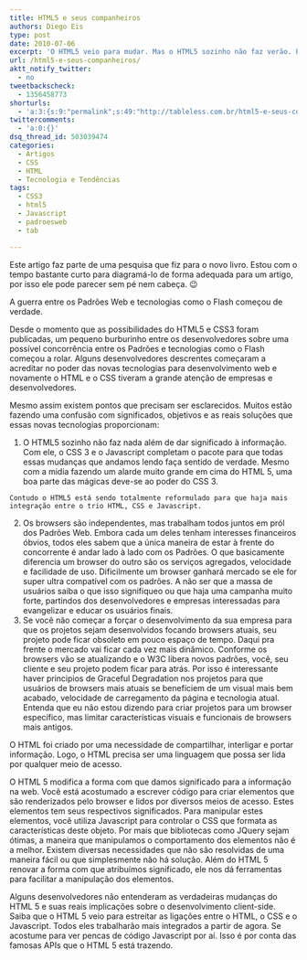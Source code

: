 ```yaml
---
title: HTML5 e seus companheiros
authors: Diego Eis
type: post
date: 2010-07-06
excerpt: 'O HTML5 veio para mudar. Mas o HTML5 sozinho não faz verão. Por isso, é bom que saibamos que o CSS e o Javascript fazem boa parte do trabalho. '
url: /html5-e-seus-companheiros/
aktt_notify_twitter:
  - no
tweetbackscheck:
  - 1356458773
shorturls:
  - 'a:3:{s:9:"permalink";s:49:"http://tableless.com.br/html5-e-seus-companheiros";s:7:"tinyurl";s:26:"http://tinyurl.com/3pvfqub";s:4:"isgd";s:19:"http://is.gd/DE2KYN";}'
twittercomments:
  - 'a:0:{}'
dsq_thread_id: 503039474
categories:
  - Artigos
  - CSS
  - HTML
  - Tecnologia e Tendências
tags:
  - CSS3
  - html5
  - Javascript
  - padroesweb
  - tab

---
```

Este artigo faz parte de uma pesquisa que fiz para o novo livro. Estou com o tempo bastante curto para diagramá-lo de forma adequada para um artigo, por isso ele pode parecer sem pé nem cabeça. 😉

A guerra entre os Padrões Web e tecnologias como o Flash começou de verdade.
  
Desde o momento que as possibilidades do HTML5 e CSS3 foram publicadas, um pequeno burburinho entre os desenvolvedores sobre uma possível concorrência entre os Padrões e tecnologias como o Flash começou a rolar. Alguns desenvolvedores descrentes começaram a acreditar no poder das novas tecnologias para desenvolvimento web e novamente o HTML e o CSS tiveram a grande atenção de empresas e desenvolvedores.

Mesmo assim existem pontos que precisam ser esclarecidos. Muitos estão fazendo uma confusão com significados, objetivos e as reais soluções que essas novas tecnologias proporcionam:

  1. O HTML5 sozinho não faz nada além de dar significado à informação. Com ele, o CSS 3 e o Javascript completam o pacote para que todas essas mudanças que andamos lendo faça sentido de verdade. Mesmo com a midia fazendo um alarde muito grande em cima do HTML 5, uma boa parte das mágicas deve-se ao poder do CSS 3.
  
    Contudo o HTML5 está sendo totalmente reformulado para que haja mais integração entre o trio HTML, CSS e Javascript.
  2. Os browsers são independentes, mas trabalham todos juntos em pról dos Padrões Web. Embora cada um deles tenham interesses financeiros óbvios, todos eles sabem que a única maneira de estar à frente do concorrente é andar lado à lado com os Padrões. O que basicamente diferencia um browser do outro são os serviços agregados, velocidade e facilidade de uso. Dificilmente um browser ganhará mercado se ele for super ultra compatível com os padrões. A não ser que a massa de usuários saiba o que isso signifiqueo ou que haja uma campanha muito forte, partindos dos desenvolvedores e empresas interessadas para evangelizar e educar os usuários finais.
  3. Se você não começar a forçar o desenvolvimento da sua empresa para que os projetos sejam desenvolvidos focando browsers atuais, seu projeto pode ficar obsoleto em pouco espaço de tempo. Daqui pra frente o mercado vai ficar cada vez mais dinâmico. Conforme os browsers vão se atualizando e o W3C libera novos padrões, você, seu cliente e seu projeto podem ficar para atrás. Por isso é interessante haver principios de Graceful Degradation nos projetos para que usuários de browsers mais atuais se beneficiem de um visual mais bem acabado, velocidade de carregamento da página e tecnologia atual. Entenda que eu não estou dizendo para criar projetos para um browser específico, mas limitar características visuais e funcionais de browsers mais antigos.

O HTML foi criado por uma necessidade de compartilhar, interligar e portar informação. Logo, o HTML precisa ser uma linguagem que possa ser lida por qualquer meio de acesso. 

O HTML 5 modifica a forma com que damos significado para a informação na web. Você está acostumado a escrever código para criar elementos que são renderizados pelo browser e lidos por diversos meios de acesso. Estes elementos tem seus respectivos significados. Para manipular estes elementos, você utiliza Javascript para controlar o CSS que formata as características deste objeto. Por mais que bibliotecas como JQuery sejam ótimas, a maneira que manipulamos o comportamento dos elementos não é a melhor. Existem diversas necessidades que não são resolvidas de uma maneira fácil ou que simplesmente não há solução. Além do HTML 5 renovar a forma com que atribuímos significado, ele nos dá ferramentas para facilitar a manipulação dos elementos.

Alguns desenvolvedores não entenderam as verdadeiras mudanças do HTML 5 e suas reais implicações sobre o desenvolvimento client-side. Saiba que o HTML 5 veio para estreitar as ligações entre o HTML, o CSS e o Javascript. Todos eles trabalharão mais integrados a partir de agora. Se acostume para ver pencas de código Javascript por aí. Isso é por conta das famosas APIs que o HTML 5 está trazendo.